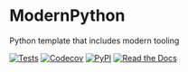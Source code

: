 # ModernPython
Python template that includes modern tooling

[![Tests](https://github.com/ChadHattabaugh/modern-python/workflows/Tests/badge.svg)](https://github.com/ChadHattabaugh/modern-python/actions?workflow=Tests)
[![Codecov](https://codecov.io/gh/ChadHattabaugh/modern-python/branch/master/graph/badge.svg)](https://codecov.io/gh/ChadHattabaugh/modern-python)
[![PyPI](https://img.shields.io/pypi/v/modern-python.svg)](https://pypi.org/project/modern-python/)
[![Read the Docs](https://readthedocs.org/projects/chattabaughs-modern-python/badge/)](https://chattabaughs-modern-python.readthedocs.io/)
